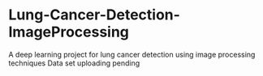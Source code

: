 # Lung-Cancer-Detection-ImageProcessing
A deep learning project for lung cancer detection using image processing techniques
Data set uploading pending
